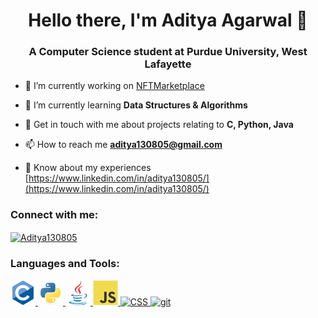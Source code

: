 <h1 align="center">Hello there, I'm Aditya Agarwal 👋</h1>
<h3 align="center">A Computer Science student at Purdue University, West Lafayette</h3>

- 🔭 I’m currently working on [NFTMarketplace](https://github.com/Aditya130805/NFTMarketplace)

- 🌱 I’m currently learning **Data Structures & Algorithms**

- 💬 Get in touch with me about projects relating to **C, Python, Java**

- 📫 How to reach me **aditya130805@gmail.com**
  
- 📄 Know about my experiences [https://www.linkedin.com/in/aditya130805/](https://www.linkedin.com/in/aditya130805/)
  
<!-- [![Aditya's GitHub stats](https://github-readme-stats.vercel.app/api?username=Aditya130805&show_icons=true&theme=dracula&bg_color=00000000#gh-dark-mode-only)](https://github.com/Aditya130805/#gh-dark-mode-only)
[![Aditya's GitHub stats](https://github-readme-stats.vercel.app/api?username=Aditya130805&show_icons=true&theme=default&bg_color=00000000#gh-light-mode-only)](https://github.com/Aditya130805/#gh-light-mode-only)

[![Top Langs](https://github-readme-stats.vercel.app/api/top-langs/?username=Aditya130805&layout=donut&theme=dracula&hide_progress=true&bg_color=00000000)](https://github.com/Aditya130805/#gh-dark-mode-only)
[![Top Langs](https://github-readme-stats.vercel.app/api/top-langs/?username=Aditya130805&layout=donut&theme=default&hide_progress=true&bg_color=00000000)](https://github.com/Aditya130805/#gh-light-mode-only) -->


<h3 align="left">Connect with me:</h3>
<p align="left">
<a href="https://linkedin.com/in/aditya130805" target="blank"><img align="center" src="https://raw.githubusercontent.com/rahuldkjain/github-profile-readme-generator/master/src/images/icons/Social/linked-in-alt.svg" alt="Aditya130805" height="30" width="40" /></a>
</p>

<h3 align="left">Languages and Tools:</h3>
<p align="left"> 
  <a href="https://www.cprogramming.com/" target="_blank" rel="noreferrer"> 
    <img src="https://raw.githubusercontent.com/devicons/devicon/master/icons/c/c-original.svg" alt="c" width="40" height="40"/> 
  </a> 
  <a href="https://www.python.org" target="_blank" rel="noreferrer"> 
    <img src="https://raw.githubusercontent.com/devicons/devicon/master/icons/python/python-original.svg" alt="python" width="40" height="40"/> 
  </a>
  <a href="https://www.java.com" target="_blank" rel="noreferrer"> 
    <img src="https://raw.githubusercontent.com/devicons/devicon/master/icons/java/java-original.svg" alt="java" width="40" height="40"/> 
  </a> 
  <a href="https://developer.mozilla.org/en-US/docs/Web/JavaScript" target="_blank" rel="noreferrer"> 
    <img src="https://raw.githubusercontent.com/devicons/devicon/master/icons/javascript/javascript-original.svg" alt="javascript" width="40" height="40"/> 
  </a>  
  <a href="https://developer.mozilla.org/en-US/docs/Web/CSS" target="_blank" rel="noreferrer">
    <img src="https://www.vectorlogo.zone/logos/netlifyapp_watercss/netlifyapp_watercss-icon.svg" alt="CSS" width="40" height="40"/>
  </a>
  <a href="https://git-scm.com/" target="_blank" rel="noreferrer"> 
    <img src="https://www.vectorlogo.zone/logos/git-scm/git-scm-icon.svg" alt="git" width="40" height="40"/> 
  </a> 
</p>

